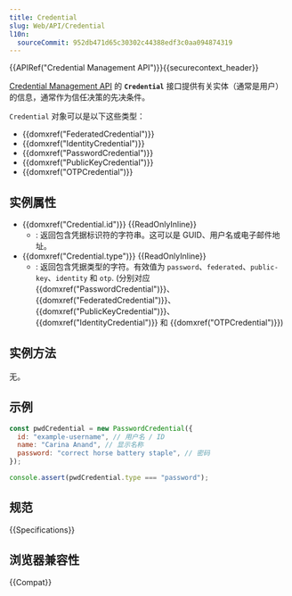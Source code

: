 ```yaml
---
title: Credential
slug: Web/API/Credential
l10n:
  sourceCommit: 952db471d65c30302c44388edf3c0aa094874319
---
```


{{APIRef("Credential Management API")}}{{securecontext_header}}

[Credential Management API](/zh-CN/docs/Web/API/Credential_Management_API) 的 **`Credential`** 接口提供有关实体（通常是用户）的信息，通常作为信任决策的先决条件。

`Credential` 对象可以是以下这些类型：

- {{domxref("FederatedCredential")}}
- {{domxref("IdentityCredential")}}
- {{domxref("PasswordCredential")}}
- {{domxref("PublicKeyCredential")}}
- {{domxref("OTPCredential")}}

## 实例属性

- {{domxref("Credential.id")}} {{ReadOnlyInline}}
  - : 返回包含凭据标识符的字符串。这可以是 GUID、用户名或电子邮件地址。
- {{domxref("Credential.type")}} {{ReadOnlyInline}}
  - : 返回包含凭据类型的字符。有效值为 `password`、`federated`、`public-key`、`identity` 和 `otp`. (分别对应 {{domxref("PasswordCredential")}}、{{domxref("FederatedCredential")}}、{{domxref("PublicKeyCredential")}}、{{domxref("IdentityCredential")}} 和 {{domxref("OTPCredential")}})

## 实例方法

无。

## 示例

```js
const pwdCredential = new PasswordCredential({
  id: "example-username", // 用户名 / ID
  name: "Carina Anand", // 显示名称
  password: "correct horse battery staple", // 密码
});

console.assert(pwdCredential.type === "password");
```

## 规范

{{Specifications}}

## 浏览器兼容性

{{Compat}}
